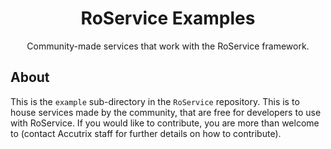 <h1 align="center">RoService Examples</h1>

<div align="center">
	Community-made services that work with the RoService framework.
</div>

## About
This is the `example` sub-directory in the `RoService` repository. This is to house services made by the community, that are free for developers to use with RoService. If you would like to contribute, you are more than welcome to (contact Accutrix staff for further details on how to contribute).
